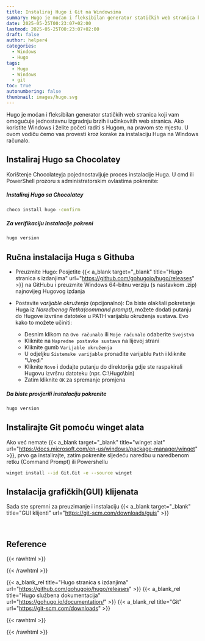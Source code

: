 ```yaml
---
title: Instaliraj Hugo i Git na Windowsima
summary: Hugo je moćan i fleksibilan generator statičkih web stranica koji vam omogućuje jednostavnu izgradnju brzih i učinkovitih web stranica. Ako koristite Windows i želite početi raditi s Hugom, na pravom ste mjestu.
date: 2025-05-25T00:23:07+02:00
lastmod: 2025-05-25T00:23:07+02:00
draft: false
author: helper4
categories:
  - Windows
  - Hugo
tags:
  - Hugo
  - Windows
  - git
toc: true
autonumbering: false 
thumbnail: images/hugo.svg
---
```


Hugo je moćan i fleksibilan generator statičkih web stranica koji vam omogućuje jednostavnu izgradnju brzih i učinkovitih web stranica. Ako koristite Windows i želite početi raditi s Hugom, na pravom ste mjestu. U ovom vodiču ćemo vas provesti kroz korake za instalaciju Huga na Windows računalo.

## Instaliraj Hugo sa Chocolatey 

Korištenje Chocolateyja pojednostavljuje proces instalacije Huga.
U cmd ili PowerShell prozoru s administratorskim ovlastima pokrenite:

##### Instaliraj Hugo sa Chocolatey

```bash
choco install hugo -confirm
```
##### Za verifikaciju Instalacije pokreni

```bash
hugo version
```
## Ručna instalacija Huga s Githuba

- Preuzmite Hugo: Posjetite {{< a_blank target="_blank" title="Hugo stranica s izdanjima" url="https://github.com/gohugoio/hugo/releases" >}} na GitHubu i preuzmite Windows 64-bitnu verziju (s nastavkom .zip) najnovijeg Hugovog izdanja

- Postavite _varijable okruženja_ (opcijonalno): Da biste olakšali pokretanje Huga iz _Naredbenog Retka(command prompt)_, možete dodati putanju do Hugove izvršne datoteke u PATH varijablu okruženja sustava. Evo kako to možete učiniti:

  - Desnim klikom na `Ovo računalo` ili `Moje računalo` odaberite `Svojstva`
  - Kliknite na `Napredne postavke sustava` na lijevoj strani
  - Kliknite gumb `Varijable okruženja`
  - U odjeljku `Sistemske varijable` pronađite varijablu `Path` i kliknite "Uredi"
  - Kliknite `Novo` i dodajte putanju do direktorija gdje ste raspakirali Hugovu izvršnu datoteku (npr. C:\Hugo\bin)
  - Zatim kliknite `OK` za spremanje promjena

##### Da biste provjerili instalaciju pokrenite

```bash
hugo version
```

## Instalirajte Git pomoću winget alata

Ako već nemate {{< a_blank target="_blank" title="winget alat" url="https://docs.microsoft.com/en-us/windows/package-manager/winget" >}}, prvo ga instalirajte, zatim pokrenite sljedeću naredbu u naredbenom retku (Command Prompt) ili Powershellu

```bash
winget install --id Git.Git -e --source winget
```

## Instalacija grafičkih(GUI) klijenata

Sada ste spremni za preuzimanje i instalaciju {{< a_blank target="_blank" title="GUI klijenti" url="https://git-scm.com/downloads/guis" >}}

&nbsp;

## Reference

{{< rawhtml >}}<div class="lnkRef">{{< /rawhtml >}}

{{< a_blank_rel title="Hugo stranica s izdanjima" url="https://github.com/gohugoio/hugo/releases" >}}
{{< a_blank_rel title="Hugo službena dokumentacija" url="https://gohugo.io/documentation/" >}}
{{< a_blank_rel title="Git" url="https://git-scm.com/downloads" >}}

{{< rawhtml >}}</div>{{< /rawhtml >}}

&nbsp;



